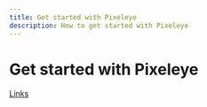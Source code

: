 ```yaml
---
title: Get started with Pixeleye
description: How to get started with Pixeleye
---
```


# Get started with Pixeleye


[Links](/)
